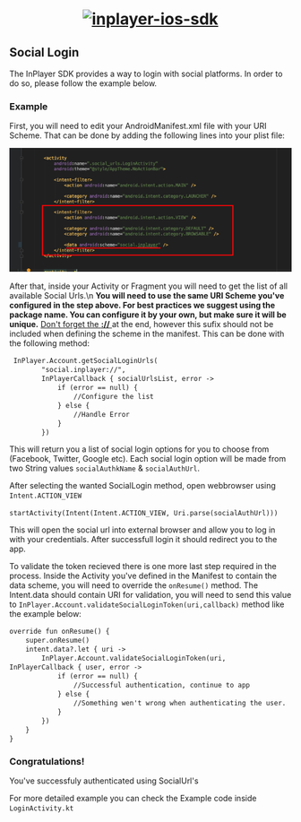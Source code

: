 <h1 align="center">
  <a target="_blank" href="https://inplayer-org.github.io/inplayer-ios-sdk/">
    <img src="https://assets.inplayer.com/images/inplayer-256.png" alt="inplayer-ios-sdk" title="InPlayer iOS SDK" width="300">
  </a>
</h1>

## Social Login

The InPlayer SDK provides a way to login with social platforms. In order to do so, please follow the example below.

### Example

First, you will need to edit your AndroidManifest.xml file with your URI Scheme. That can be done by adding the following lines into your plist file:

![alt text](manifest_example.png "Android Manifest")

After that, inside your Activity or Fragment you will need to get the list of all available Social Urls.\n
<b>You will need to use the same URI Scheme you've configured in the step above. For best practices we suggest using the package name. You can configure it by your own, but make sure it will be unique.</b>
<u>Don't forget the <b>://</b> </u> at the end, however this sufix should not be included when defining the scheme in the manifest.
This can be done with the following method:

     InPlayer.Account.getSocialLoginUrls(
            "social.inplayer://",
            InPlayerCallback { socialUrlsList, error ->
                if (error == null) {
                    //Configure the list 
                } else {
                    //Handle Error
                }
            })

This will return you a list of social login options for you to choose from (Facebook, Twitter, Google etc). 
Each social login option will be made from two String values `socialAuthkName` & `socialAuthUrl`.

After selecting the wanted SocialLogin method, open webbrowser using `Intent.ACTION_VIEW`
    
`startActivity(Intent(Intent.ACTION_VIEW, Uri.parse(socialAuthUrl)))`

This will open the social url into external browser and allow you to log in with your credentials. 
After successfull login it should redirect you to the app.

To validate the token recieved there is one more last step required in the process.
Inside the Activity you've defined in the Manifest to contain the data scheme, you will need to override the `onResume()` method.
The Intent.data should contain URI for validation, you will need to send this value to `InPlayer.Account.validateSocialLoginToken(uri,callback)` method like the example below:

    override fun onResume() {
        super.onResume()
        intent.data?.let { uri ->
            InPlayer.Account.validateSocialLoginToken(uri, InPlayerCallback { user, error ->
                if (error == null) {
                    //Successful authentication, continue to app
                } else {
                    //Something wen't wrong when authenticating the user.
                }
            })
        }
    }
    
<h3>Congratulations!</h3>
You've successfuly authenticated using SocialUrl's

For more detailed example you can check the Example code inside `LoginActivity.kt`

